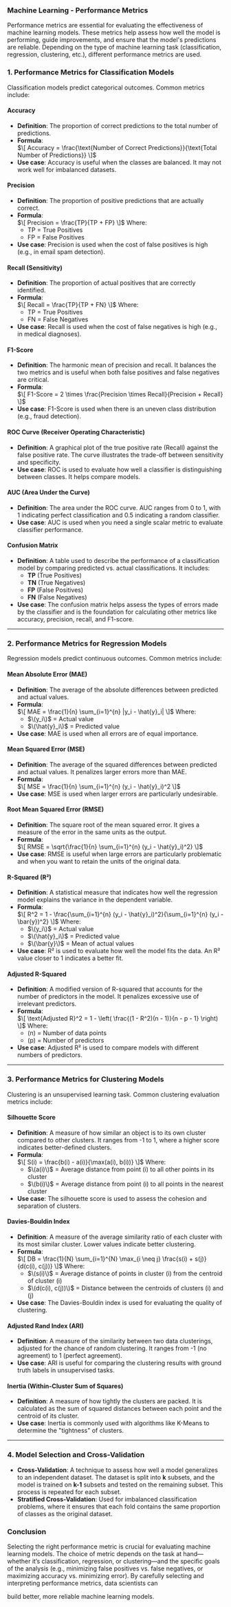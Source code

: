 ### **Machine Learning - Performance Metrics**

Performance metrics are essential for evaluating the effectiveness of machine learning models. These metrics help assess how well the model is performing, guide improvements, and ensure that the model's predictions are reliable. Depending on the type of machine learning task (classification, regression, clustering, etc.), different performance metrics are used.

### **1. Performance Metrics for Classification Models**
Classification models predict categorical outcomes. Common metrics include:

#### **Accuracy**
- **Definition**: The proportion of correct predictions to the total number of predictions.
- **Formula**:  
  $\[
  Accuracy = \frac{\text{Number of Correct Predictions}}{\text{Total Number of Predictions}}
  \]$
- **Use case**: Accuracy is useful when the classes are balanced. It may not work well for imbalanced datasets.

#### **Precision**
- **Definition**: The proportion of positive predictions that are actually correct.
- **Formula**:  
  $\[
  Precision = \frac{TP}{TP + FP}
  \]$
  Where:
  - TP = True Positives
  - FP = False Positives
- **Use case**: Precision is used when the cost of false positives is high (e.g., in email spam detection).

#### **Recall (Sensitivity)**
- **Definition**: The proportion of actual positives that are correctly identified.
- **Formula**:  
  $\[
  Recall = \frac{TP}{TP + FN}
  \]$
  Where:
  - TP = True Positives
  - FN = False Negatives
- **Use case**: Recall is used when the cost of false negatives is high (e.g., in medical diagnoses).

#### **F1-Score**
- **Definition**: The harmonic mean of precision and recall. It balances the two metrics and is useful when both false positives and false negatives are critical.
- **Formula**:  
  $\[
  F1-Score = 2 \times \frac{Precision \times Recall}{Precision + Recall}
  \]$
- **Use case**: F1-Score is used when there is an uneven class distribution (e.g., fraud detection).

#### **ROC Curve (Receiver Operating Characteristic)**
- **Definition**: A graphical plot of the true positive rate (Recall) against the false positive rate. The curve illustrates the trade-off between sensitivity and specificity.
- **Use case**: ROC is used to evaluate how well a classifier is distinguishing between classes. It helps compare models.

#### **AUC (Area Under the Curve)**
- **Definition**: The area under the ROC curve. AUC ranges from 0 to 1, with 1 indicating perfect classification and 0.5 indicating a random classifier.
- **Use case**: AUC is used when you need a single scalar metric to evaluate classifier performance.

#### **Confusion Matrix**
- **Definition**: A table used to describe the performance of a classification model by comparing predicted vs. actual classifications. It includes:
  - **TP** (True Positives)
  - **TN** (True Negatives)
  - **FP** (False Positives)
  - **FN** (False Negatives)
- **Use case**: The confusion matrix helps assess the types of errors made by the classifier and is the foundation for calculating other metrics like accuracy, precision, recall, and F1-score.

---

### **2. Performance Metrics for Regression Models**
Regression models predict continuous outcomes. Common metrics include:

#### **Mean Absolute Error (MAE)**
- **Definition**: The average of the absolute differences between predicted and actual values.
- **Formula**:  
  $\[
  MAE = \frac{1}{n} \sum_{i=1}^{n} |y_i - \hat{y}_i|
  \]$
  Where:
  - $\(y_i\)$ = Actual value
  - $\(\hat{y}_i\)$ = Predicted value
- **Use case**: MAE is used when all errors are of equal importance.

#### **Mean Squared Error (MSE)**
- **Definition**: The average of the squared differences between predicted and actual values. It penalizes larger errors more than MAE.
- **Formula**:  
  $\[
  MSE = \frac{1}{n} \sum_{i=1}^{n} (y_i - \hat{y}_i)^2
  \]$
- **Use case**: MSE is used when larger errors are particularly undesirable.

#### **Root Mean Squared Error (RMSE)**
- **Definition**: The square root of the mean squared error. It gives a measure of the error in the same units as the output.
- **Formula**:  
  $\[
  RMSE = \sqrt{\frac{1}{n} \sum_{i=1}^{n} (y_i - \hat{y}_i)^2}
  \]$
- **Use case**: RMSE is useful when large errors are particularly problematic and when you want to retain the units of the original data.

#### **R-Squared (R²)**
- **Definition**: A statistical measure that indicates how well the regression model explains the variance in the dependent variable.
- **Formula**:  
  $\[
  R^2 = 1 - \frac{\sum_{i=1}^{n} (y_i - \hat{y}_i)^2}{\sum_{i=1}^{n} (y_i - \bar{y})^2}
  \]$
  Where:
  - $\(y_i\)$ = Actual value
  - $\(\hat{y}_i\)$ = Predicted value
  - $\(\bar{y}\)$ = Mean of actual values
- **Use case**: R² is used to evaluate how well the model fits the data. An R² value closer to 1 indicates a better fit.

#### **Adjusted R-Squared**
- **Definition**: A modified version of R-squared that accounts for the number of predictors in the model. It penalizes excessive use of irrelevant predictors.
- **Formula**:  
  $\[
  \text{Adjusted R}^2 = 1 - \left( \frac{(1 - R^2)(n - 1)}{n - p - 1} \right)
  \]$
  Where:
  - \(n\) = Number of data points
  - \(p\) = Number of predictors
- **Use case**: Adjusted R² is used to compare models with different numbers of predictors.

---

### **3. Performance Metrics for Clustering Models**
Clustering is an unsupervised learning task. Common clustering evaluation metrics include:

#### **Silhouette Score**
- **Definition**: A measure of how similar an object is to its own cluster compared to other clusters. It ranges from -1 to 1, where a higher score indicates better-defined clusters.
- **Formula**:  
  $\[
  S(i) = \frac{b(i) - a(i)}{\max(a(i), b(i))}
  \]$
  Where:
  - $\(a(i)\)$ = Average distance from point \(i\) to all other points in its cluster
  - $\(b(i)\)$ = Average distance from point \(i\) to all points in the nearest cluster
- **Use case**: The silhouette score is used to assess the cohesion and separation of clusters.

#### **Davies-Bouldin Index**
- **Definition**: A measure of the average similarity ratio of each cluster with its most similar cluster. Lower values indicate better clustering.
- **Formula**:  
  $\[
  DB = \frac{1}{N} \sum_{i=1}^{N} \max_{i \neq j} \frac{s(i) + s(j)}{d(c(i), c(j))}
  \]$
  Where:
  - $\(s(i)\)$ = Average distance of points in cluster \(i\) from the centroid of cluster \(i\)
  - $\(d(c(i), c(j))\)$ = Distance between the centroids of clusters \(i\) and \(j\)
- **Use case**: The Davies-Bouldin index is used for evaluating the quality of clustering.

#### **Adjusted Rand Index (ARI)**
- **Definition**: A measure of the similarity between two data clusterings, adjusted for the chance of random clustering. It ranges from -1 (no agreement) to 1 (perfect agreement).
- **Use case**: ARI is useful for comparing the clustering results with ground truth labels in unsupervised tasks.

#### **Inertia (Within-Cluster Sum of Squares)**
- **Definition**: A measure of how tightly the clusters are packed. It is calculated as the sum of squared distances between each point and the centroid of its cluster.
- **Use case**: Inertia is commonly used with algorithms like K-Means to determine the "tightness" of clusters.

---

### **4. Model Selection and Cross-Validation**

- **Cross-Validation**: A technique to assess how well a model generalizes to an independent dataset. The dataset is split into **k** subsets, and the model is trained on **k-1** subsets and tested on the remaining subset. This process is repeated for each subset.
- **Stratified Cross-Validation**: Used for imbalanced classification problems, where it ensures that each fold contains the same proportion of classes as the original dataset.

### **Conclusion**

Selecting the right performance metric is crucial for evaluating machine learning models. The choice of metric depends on the task at hand—whether it’s classification, regression, or clustering—and the specific goals of the analysis (e.g., minimizing false positives vs. false negatives, or maximizing accuracy vs. minimizing error). By carefully selecting and interpreting performance metrics, data scientists can

 build better, more reliable machine learning models.

